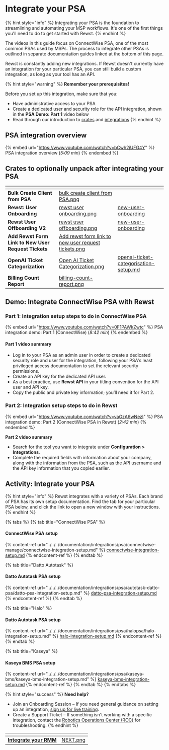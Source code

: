 # Integrate your PSA

{% hint style="info" %}
Integrating your PSA is the foundation to streamlining and automating your MSP workflows. It's one of the first things you'll need to do to get started with Rewst.
{% endhint %}

The videos in this guide focus on ConnectWise PSA, one of the most common PSAs used by MSPs. The process to integrate other PSAs is outlined in separate documentation guides linked at the bottom of this page.

Rewst is constantly adding new integrations. If Rewst doesn't currently have an integration for your particular PSA, you can still build a custom integration, as long as your tool has an API.

{% hint style="warning" %}
**Remember your prerequisites!**

Before you set up this integration, make sure that you:

* Have administrative access to your PSA
* Create a dedicated user and security role for the API integration, shown in the **PSA Demo: Part 1** video below
* Read through our introduction to [crates](../../../prebuilt-automations/crates/ "mention") and [integrations](../../../documentation/integrations/ "mention")
{% endhint %}

## **PSA integration overview** <a href="#intro-to-integrating-your-psa-5-09-min" id="intro-to-integrating-your-psa-5-09-min"></a>

{% embed url="https://www.youtube.com/watch?v=bCwh2jUFG4Y" %}
PSA integration overview (_5:09 min_)
{% endembed %}

## Crates to optionally unpack after integrating your PSA <a href="#crates-to-optionally-unpack-after-integrating-your-psa" id="crates-to-optionally-unpack-after-integrating-your-psa"></a>

<table data-view="cards"><thead><tr><th></th><th data-hidden data-card-cover data-type="files"></th><th data-hidden data-card-target data-type="content-ref"></th></tr></thead><tbody><tr><td><strong>Bulk Create Client from PSA</strong></td><td><a href="../../../.gitbook/assets/bulk create client from PSA.png">bulk create client from PSA.png</a></td><td></td></tr><tr><td><strong>Rewst: User Onboarding</strong></td><td><a href="../../../.gitbook/assets/rewst user onboarding.png">rewst user onboarding.png</a></td><td><a href="../../../prebuilt-automations/existing-crate-documentation/new-user-onboarding/">new-user-onboarding</a></td></tr><tr><td><strong>Rewst User Offboarding V2</strong></td><td><a href="../../../.gitbook/assets/rewst user offboarding.png">rewst user offboarding.png</a></td><td><a href="../../../prebuilt-automations/existing-crate-documentation/new-user-onboarding/">new-user-onboarding</a></td></tr><tr><td><strong>Add Rewst Form Link to New User Request Tickets</strong></td><td><a href="../../../.gitbook/assets/Add rewst form link to new user request tickets.png">Add rewst form link to new user request tickets.png</a></td><td></td></tr><tr><td><strong>OpenAI Ticket Categorization</strong></td><td><a href="../../../.gitbook/assets/Open AI Ticket Categorization.png">Open AI Ticket Categorization.png</a></td><td><a href="../../../prebuilt-automations/existing-crate-documentation/openai-ticket-categorisation-setup.md">openai-ticket-categorisation-setup.md</a></td></tr><tr><td><strong>Billing Count Report</strong></td><td><a href="../../../.gitbook/assets/billing-count-report.png">billing-count-report.png</a></td><td></td></tr></tbody></table>

## **Demo: Integrate ConnectWise PSA with Rewst** <a href="#demo-integrating-connectwise-psa-with-rewst" id="demo-integrating-connectwise-psa-with-rewst"></a>

### **Part 1: Integration setup steps to do in ConnectWise PSA** <a href="#part-1-integration-setup-steps-to-do-in-connectwise-psa-8-42-min" id="part-1-integration-setup-steps-to-do-in-connectwise-psa-8-42-min"></a>

{% embed url="https://www.youtube.com/watch?v=0F1PAWkZwtc" %}
PSA integration demo: Part 1 (ConnectWise) (_8:42 min_)
{% endembed %}

#### **Part 1 video summary**

* Log in to your PSA as an admin user in order to create a dedicated security role and user for the integration, following your PSA's least privileged access documentation to set the relevant security permissions.
* Create an API key for the dedicated API user.
* As a best practice, use **Rewst API** in your titling convention for the API user and API key.
* Copy the public and private key information; you’ll need it for Part 2.

### **Part 2: Integration setup steps to do in Rewst** <a href="#part-2-integration-setup-steps-to-do-in-rewst-2-16-min" id="part-2-integration-setup-steps-to-do-in-rewst-2-16-min"></a>

{% embed url="https://www.youtube.com/watch?v=vaGzA6wNezI" %}
PSA integration demo: Part 2 (ConnectWise PSA in Rewst) (_2:42 min_)
{% endembed %}

**Part 2 video summary**

* Search for the tool you want to integrate under **Configuration&#x20;**_**>**_**&#x20;Integrations**.
* Complete the required fields with information about your company, along with the information from the PSA, such as the API username and the API key information that you copied earlier.

## **Activity: Integrate your PSA** <a href="#activity-integrate-your-psa" id="activity-integrate-your-psa"></a>

{% hint style="info" %}
Rewst integrates with a variety of PSAs. Each brand of PSA has its own setup documentation. Find the tab for your particular PSA below, and click the link to open a new window with your instructions.
{% endhint %}

{% tabs %}
{% tab title="ConnectWise PSA" %}
#### ConnectWise PSA setup

{% content-ref url="../../../documentation/integrations/psa/connectwise-manage/connectwise-integration-setup.md" %}
[connectwise-integration-setup.md](../../../documentation/integrations/psa/connectwise-manage/connectwise-integration-setup.md)
{% endcontent-ref %}
{% endtab %}

{% tab title="Datto Autotask" %}
#### Datto Autotask PSA setup

{% content-ref url="../../../documentation/integrations/psa/autotask-datto-psa/datto-psa-integration-setup.md" %}
[datto-psa-integration-setup.md](../../../documentation/integrations/psa/autotask-datto-psa/datto-psa-integration-setup.md)
{% endcontent-ref %}
{% endtab %}

{% tab title="Halo" %}
#### Datto Autotask PSA setup

{% content-ref url="../../../documentation/integrations/psa/halopsa/halo-integration-setup.md" %}
[halo-integration-setup.md](../../../documentation/integrations/psa/halopsa/halo-integration-setup.md)
{% endcontent-ref %}
{% endtab %}

{% tab title="Kaseya" %}
#### Kaseya BMS PSA setup

{% content-ref url="../../../documentation/integrations/psa/kaseya-bms/kaseya-bms-integration-setup.md" %}
[kaseya-bms-integration-setup.md](../../../documentation/integrations/psa/kaseya-bms/kaseya-bms-integration-setup.md)
{% endcontent-ref %}
{% endtab %}
{% endtabs %}

{% hint style="success" %}
**Need help?**

* Join an Onboarding Session – If you need general guidance on setting up an integration, [sign up for live training](https://outlook.office365.com/owa/calendar/RewstImplementation1@rewst.io/bookings/).
* Create a Support Ticket – If something isn't working with a specific integration, contact the [Robotics Operations Center (ROC)](mailto:roc@rewst.io) for troubleshooting.
{% endhint %}

<table data-view="cards"><thead><tr><th></th><th data-hidden data-card-cover data-type="files"></th></tr></thead><tbody><tr><td><a href="integrate-your-rmm.md"><strong>Integrate your RMM</strong></a></td><td><a href="../../../.gitbook/assets/NEXT.png">NEXT.png</a></td></tr></tbody></table>
